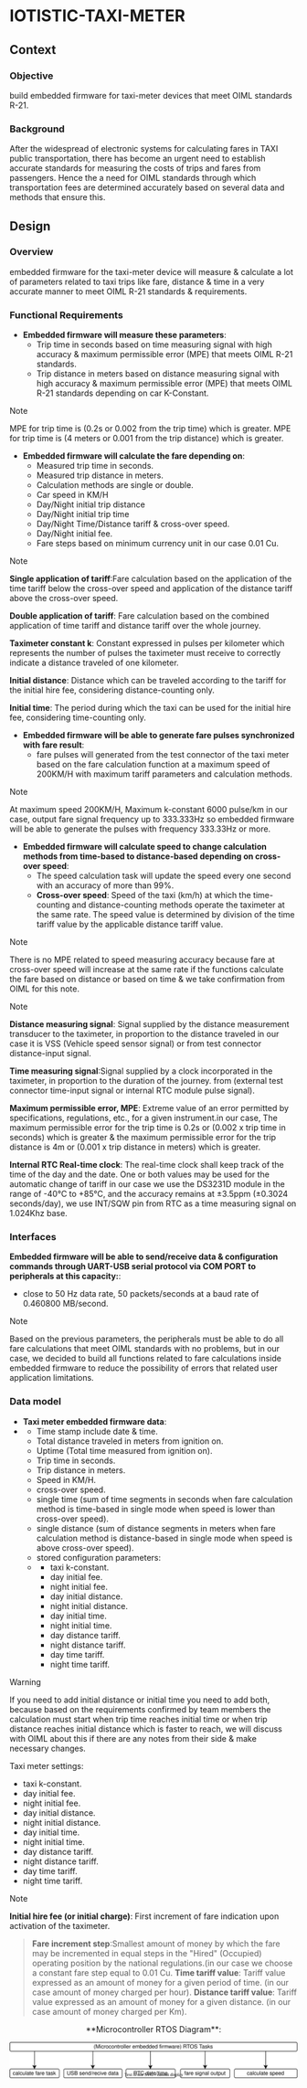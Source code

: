 # IOTISTIC-TAXI-METER
## Context

### Objective
build embedded firmware for taxi-meter devices that meet OIML standards R-21.

### Background
After the widespread of electronic systems for calculating fares in TAXI public transportation, there has become an urgent need to establish accurate standards for measuring the costs of trips and fares from passengers. Hence the a need for OIML standards through which transportation fees are determined accurately based on several data and methods that ensure this.

## Design
### Overview
embedded firmware for the taxi-meter device will measure & calculate a lot of parameters related to taxi trips like fare, distance & time in a very accurate manner to meet OIML R-21 standards & requirements.

### Functional Requirements
+ **Embedded firmware will measure these parameters**:
  - Trip time in seconds based on time measuring signal with high accuracy & maximum permissible error (MPE) that meets OIML R-21 standards.
  - Trip distance in meters based on distance measuring signal with high accuracy & maximum permissible error (MPE) that meets OIML R-21 standards depending on car K-Constant.
> [!NOTE]
  > MPE for trip time is (0.2s or 0.002 from the trip time) which is greater.
  > MPE for trip time is (4 meters or 0.001 from the trip distance) which is greater.
+ **Embedded firmware will calculate the fare depending on**:
  - Measured trip time in seconds.
  - Measured trip distance in meters.
  - Calculation methods are single or double.
  - Car speed in KM/H
  - Day/Night initial trip distance
  - Day/Night initial trip time
  - Day/Night Time/Distance tariff & cross-over speed.
  - Day/Night initial fee.
  - Fare steps based on minimum currency unit in our case 0.01 Cu.
> [!NOTE]
  > **Single application of tariff**:Fare calculation based on the application of the time tariff below the cross-over speed and application of the distance tariff above the cross-over speed.
  > 
  > **Double application of tariff**: Fare calculation based on the combined application of time tariff and distance tariff over the whole journey.
  >
  > **Taximeter constant k**: Constant expressed in pulses per kilometer which represents the number of pulses the taximeter must receive to correctly indicate a distance traveled of one kilometer.
  >
  > **Initial distance**: Distance which can be traveled according to the tariff for the initial hire fee, considering distance-counting only.
  >
  > **Initial time**: The period during which the taxi can be used for the initial hire fee, considering time-counting only.

+ **Embedded firmware will be able to generate fare pulses synchronized with fare result**:
  - fare pulses will generated from the test connector of the taxi meter based on the fare calculation function at a maximum speed of 200KM/H with maximum tariff parameters and calculation methods.
> [!NOTE]
  > At maximum speed 200KM/H, Maximum k-constant 6000 pulse/km in our case, output fare signal frequency up to 333.333Hz so embedded firmware will be able to generate the pulses with frequency       333.33Hz or more.

+ **Embedded firmware will calculate speed to change calculation methods from time-based to distance-based depending on cross-over speed**:
  - The speed calculation task will update the speed every one second with an accuracy of more than 99%.
  - **Cross-over speed**: Speed of the taxi (km/h) at which the time-counting and distance-counting methods operate the taximeter at the same rate. The speed value is determined by division of the time tariff value by the applicable distance tariff value.
> [!NOTE]
  > There is no MPE related to speed measuring accuracy because fare at cross-over speed will increase at the same rate if the functions calculate the fare based on distance or based on time & we take confirmation from OIML for this note.

> [!NOTE]
>
> **Distance measuring signal**: Signal supplied by the distance measurement transducer to the taximeter, in proportion to the distance traveled in our case it is VSS (Vehicle speed sensor signal) or from test connector distance-input signal.
>
> **Time measuring signal**:Signal supplied by a clock incorporated in the taximeter, in proportion to the duration of the journey. from (external test connector time-input signal or internal RTC module pulse signal).
>
> **Maximum permissible error, MPE**: Extreme value of an error permitted by specifications, regulations, etc., for a given instrument.in our case, The maximum permissible error for the trip time  is 0.2s or (0.002 x trip time in seconds) which is greater & the maximum permissible error for the trip distance is 4m or (0.001 x trip distance in meters) which is greater.
>
> **Internal RTC Real-time clock**: The real-time clock shall keep track of the time of the day and the date. One or both values may be used for the automatic change of tariff in our case we use the DS3231D module in the range of -40°C to +85°C, and the accuracy remains at ±3.5ppm (±0.3024 seconds/day), we use INT/SQW pin from RTC as a time measuring signal on 1.024Khz base.

### Interfaces
**Embedded firmware will be able to send/receive data & configuration commands through UART-USB serial protocol via COM PORT to peripherals at this capacity:**:
  -  close to 50 Hz data rate, 50 packets/seconds at a baud rate of 0.460800 MB/second.
> [!NOTE]
  > Based on the previous parameters, the peripherals must be able to do all fare calculations that meet OIML standards with no problems, but in our case, we decided to build all functions related to    fare calculations inside embedded firmware to reduce the possibility of errors that related user application limitations.

### Data model
+ **Taxi meter embedded firmware data**:
+ + Time stamp include date & time.
  + Total distance traveled in meters from ignition on.
  + Uptime (Total time measured from ignition on).
  + Trip time in seconds.
  + Trip distance in meters.
  + Speed in KM/H.
  + cross-over speed.
  + single time (sum of time segments in seconds when fare calculation method is time-based in single mode when speed is lower than cross-over speed).
  + single distance (sum of distance segments in meters when fare calculation method is distance-based in single mode when speed is above cross-over speed).
  + stored configuration parameters:
  + + taxi k-constant.
    + day initial fee.
    + night initial fee.
    + day initial distance.
    + night initial distance.
    + day initial time.
    + night initial time.
    + day distance tariff.
    + night distance tariff.
    + day time tariff.
    + night time tariff.

> [!WARNING]
> If you need to add initial distance or initial time you need to add both, because based on the requirements confirmed by team members the calculation must start when
> trip time reaches initial time or when trip distance reaches initial distance which is faster to reach, we will discuss with OIML about this if there are any notes from their side & make necessary changes.

Taxi meter settings:

+ taxi k-constant.
+ day initial fee.
+ night initial fee.
+ day initial distance.
+ night initial distance.
+ day initial time.
+ night initial time.
+ day distance tariff.
+ night distance tariff.
+ day time tariff.
+ night time tariff.

> [!NOTE]
**Initial hire fee (or initial charge)**: First increment of fare indication upon activation of the taximeter.
>**Fare increment step**:Smallest amount of money by which the fare may be incremented in equal steps in the "Hired" (Occupied) operating position by the national regulations.(in our case we choose a constant fare step equal to 0.01 Cu.
>**Time tariff value**: Tariff value expressed as an amount of money for a given period of time. (in our case amount of money charged per hour).
>**Distance tariff value**: Tariff value expressed as an amount of money for a given distance. (in our case amount of money charged per Km).

<p align="center">
**Microcontroller RTOS Diagram**:
</p>
<p align="center">
<img src="rtos_diagram.drawio.svg" alt="Your SVG Image" />
</p>
